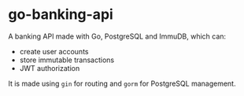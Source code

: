 # go-banking-api
A banking API made with Go, PostgreSQL and ImmuDB, which can:
- create user accounts
- store immutable transactions
- JWT authorization

It is made using `gin` for routing and `gorm` for PostgreSQL management.
